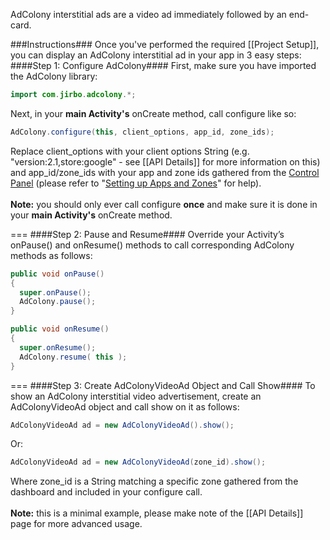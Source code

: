 AdColony interstitial ads are a video ad immediately followed by an end-card.

###Instructions###
Once you've performed the required [[Project Setup]], you can display an AdColony interstitial ad in your app in 3 easy steps:
####Step 1: Configure AdColony####
First, make sure you have imported the AdColony library:
```java
import com.jirbo.adcolony.*;
```
Next, in your **main Activity's** onCreate method, call configure like so:
```java
AdColony.configure(this, client_options, app_id, zone_ids);
```
Replace client_options with your client options String (e.g. "version:2.1,store:google" - see [[API Details]] for more information on this) and app_id/zone_ids with your app and zone ids gathered from the [Control Panel](http://clients.adcolony.com) (please refer to "[Setting up Apps and Zones](http://support.adcolony.com/customer/portal/articles/761987-setting-up-apps-zones)" for help).<br><br>
**Note:** you should only ever call configure **once** and make sure it is done in your **main Activity's** onCreate method.

===
####Step 2: Pause and Resume####
Override your Activity’s onPause() and onResume() methods to call corresponding AdColony methods as follows:
```java
public void onPause() 
{
  super.onPause();
  AdColony.pause(); 
}

public void onResume() 
{
  super.onResume();
  AdColony.resume( this ); 
}
```

===
####Step 3: Create AdColonyVideoAd Object and Call Show####
To show an AdColony interstitial video advertisement, create an AdColonyVideoAd object and call show on it as follows:
```java
AdColonyVideoAd ad = new AdColonyVideoAd().show();
```
Or:
```java
AdColonyVideoAd ad = new AdColonyVideoAd(zone_id).show();
```
Where zone_id is a String matching a specific zone gathered from the dashboard and included in your configure call.<br><br>
**Note:** this is a minimal example, please make note of the [[API Details]] page for more advanced usage.